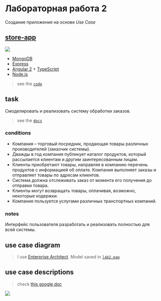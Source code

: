 # Лабораторная работа 2
Создание приложения на основе *Use Case*

## [store-app](https://github.com/Drapegnik/bsu/blob/master/technology/lab2/store-app)
![](http://res.cloudinary.com/dzsjwgjii/image/upload/v1490542775/mean1.png)

* [MongoDB](https://www.mongodb.com/)
* [Express](http://expressjs.com/)
* [Angular 2](https://angular.io/) + [TypeScript](https://www.typescriptlang.org/)
* [Node.js](https://nodejs.org/en/)

> see the [`code`](https://github.com/Drapegnik/bsu/blob/master/technology/lab2/store-app)

## task
Смоделировать  и реализовать систему обработки заказов.

> see the [`docs`](http://drapegnik.github.io/bsu/technology/lab2/docs)

### conditions
* Компания – торговый посредник, продающая товары различных производителей (заказчик системы).
* Дважды в год компания публикует каталог продуктов, который рассылается клиентам и другим заинтересованным лицам.
* Клиенты приобретают товары, направляя в компанию перечень продуктов с информацией об оплате. Компания выполняет заказы и отправляет товары по адресам клиентов.
* Система должна отслеживать заказ от момента его получения до отправки товара.
* Клиенты могут возвращать товары, оплачивая, возможно, некоторые издержки.
* Компания пользуется услугами различных транспортных компаний.

### notes
Интерфейс пользователя разработать и реализовать полностью для всей системы.

## use case diagram
> I use [Enterprise Architect](http://www.sparxsystems.com/products/ea). Model saved in [`lab2.eap`](http://drapegnik.github.io/bsu/technology/lab2/lab2.eap)

## use case descriptions
> check [this google doc](https://docs.google.com/document/d/1mrmffR5iioQHIku-LjeII9fzL6B34L7IpCmIUHblz_M/edit?usp=sharing)

![](http://res.cloudinary.com/dzsjwgjii/image/upload/v1490050601/tp-2-1.png)
